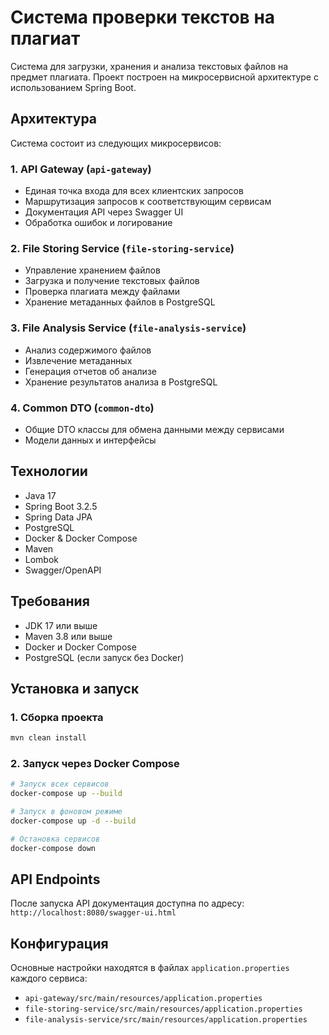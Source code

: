 # Система проверки текстов на плагиат

Система для загрузки, хранения и анализа текстовых файлов на предмет плагиата. Проект построен на микросервисной архитектуре с использованием Spring Boot.

## Архитектура

Система состоит из следующих микросервисов:

### 1. API Gateway (`api-gateway`)
- Единая точка входа для всех клиентских запросов
- Маршрутизация запросов к соответствующим сервисам
- Документация API через Swagger UI
- Обработка ошибок и логирование

### 2. File Storing Service (`file-storing-service`)
- Управление хранением файлов
- Загрузка и получение текстовых файлов
- Проверка плагиата между файлами
- Хранение метаданных файлов в PostgreSQL

### 3. File Analysis Service (`file-analysis-service`)
- Анализ содержимого файлов
- Извлечение метаданных
- Генерация отчетов об анализе
- Хранение результатов анализа в PostgreSQL

### 4. Common DTO (`common-dto`)
- Общие DTO классы для обмена данными между сервисами
- Модели данных и интерфейсы

## Технологии

- Java 17
- Spring Boot 3.2.5
- Spring Data JPA
- PostgreSQL
- Docker & Docker Compose
- Maven
- Lombok
- Swagger/OpenAPI

## Требования

- JDK 17 или выше
- Maven 3.8 или выше
- Docker и Docker Compose
- PostgreSQL (если запуск без Docker)

## Установка и запуск

### 1. Сборка проекта

```bash
mvn clean install
```

### 2. Запуск через Docker Compose

```bash
# Запуск всех сервисов
docker-compose up --build

# Запуск в фоновом режиме
docker-compose up -d --build

# Остановка сервисов
docker-compose down
```

## API Endpoints

После запуска API документация доступна по адресу: `http://localhost:8080/swagger-ui.html`
## Конфигурация

Основные настройки находятся в файлах `application.properties` каждого сервиса:

- `api-gateway/src/main/resources/application.properties`
- `file-storing-service/src/main/resources/application.properties`
- `file-analysis-service/src/main/resources/application.properties`